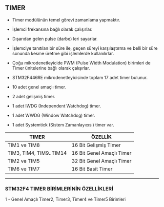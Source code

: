 ## TIMER

* Timer modülünün temel görevi zamanlama yapmaktır.
* İşlemci frekansına bağlı olarak çalışırlar.
* Dışarıdan gelen pulse (darbe) leri sayarlar.
* İşlemciye tanıtılan bir süre ile, geçen süreyi karşılaştırma ve belli bir süre sonunda kesme üretme gibi işlemlerde kullanılırlar.
* Çoğu mikrodenetleyicide PWM (Pulse Width Modulation) birimleri de Timer ünitelerine bağlı olarak çalışırlar.

* STM32F446RE mikrodenetleyicisinde toplam 17 adet timer bulunur.
* 10 adet genel amaçlı timer.
* 2 adet gelişmiş timer.
* 1 adet IWDG (Independent Watchdog) timer.
* 1 adet WWDG (Window Watchdog) timer.
* 1 adet Systemtick (Sistem Zamanlayıcısı) timer var.

| TIMER | ÖZELLİK |
| -- | -- |
| TIM1 ve TIM8 | 16 Bit Gelişmiş Timer |
| TIM3, TIM4, TIM9..TIM14 | 16 Bit Genel Amaçlı Timer |
| TIM2 ve TIM5 | 32 Bit Genel Amaçlı Timer |
| TIM6 ve TIM7 | 16 Bit Basit Timer |


----------------------------------------------------------------------------------------------------------------------------------------------------------------

### STM32F4 TIMER BİRİMLERİNİN ÖZELLİKLERİ

1 - Genel Amaçlı Timer2, Timer3, Timer4 ve Timer5 Birimleri




